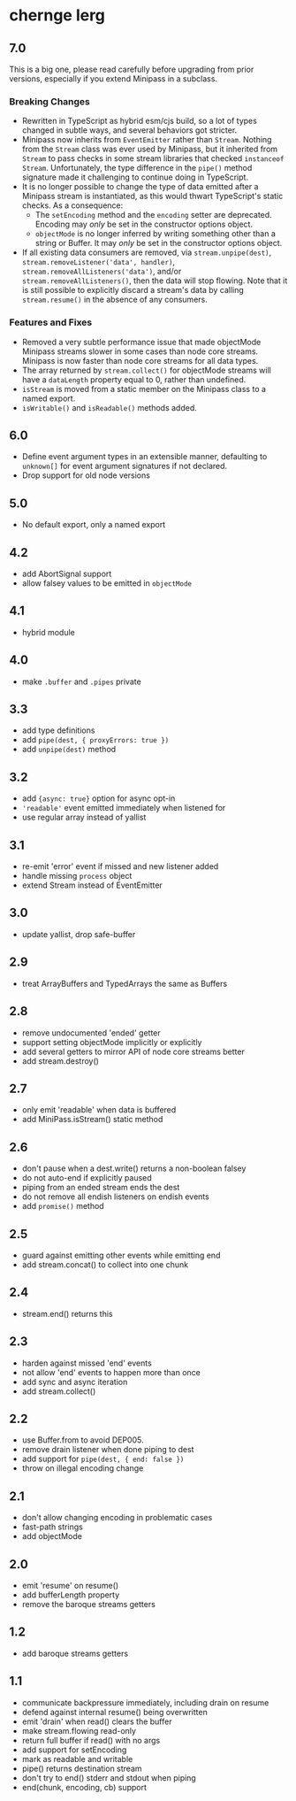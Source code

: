 # chernge lerg

## 7.0

This is a big one, please read carefully before upgrading from
prior versions, especially if you extend Minipass in a subclass.

### Breaking Changes

- Rewritten in TypeScript as hybrid esm/cjs build, so a lot of
  types changed in subtle ways, and several behaviors got
  stricter.
- Minipass now inherits from `EventEmitter` rather than `Stream`.
  Nothing from the `Stream` class was ever used by Minipass, but
  it inherited from `Stream` to pass checks in some stream
  libraries that checked `instanceof Stream`. Unfortunately, the
  type difference in the `pipe()` method signature made it
  challenging to continue doing in TypeScript.
- It is no longer possible to change the type of data emitted
  after a Minipass stream is instantiated, as this would thwart
  TypeScript's static checks. As a consequence:
  - The `setEncoding` method and the `encoding` setter are
    deprecated. Encoding may _only_ be set in the constructor
    options object.
  - `objectMode` is no longer inferred by writing something other
    than a string or Buffer. It may _only_ be set in the
    constructor options object.
- If all existing data consumers are removed, via
  `stream.unpipe(dest)`, `stream.removeListener('data', handler)`,
  `stream.removeAllListeners('data')`, and/or
  `stream.removeAllListeners()`, then the data will stop flowing.
  Note that it is still possible to explicitly discard a stream's
  data by calling `stream.resume()` in the absence of any
  consumers.

### Features and Fixes

- Removed a very subtle performance issue that made objectMode
  Minipass streams slower in some cases than node core streams.
  Minipass is now faster than node core streams for all data
  types.
- The array returned by `stream.collect()` for objectMode streams
  will have a `dataLength` property equal to 0, rather than
  undefined.
- `isStream` is moved from a static member on the Minipass class
  to a named export.
- `isWritable()` and `isReadable()` methods added.

## 6.0

- Define event argument types in an extensible manner, defaulting
  to `unknown[]` for event argument signatures if not declared.
- Drop support for old node versions

## 5.0

- No default export, only a named export

## 4.2

- add AbortSignal support
- allow falsey values to be emitted in `objectMode`

## 4.1

- hybrid module

## 4.0

- make `.buffer` and `.pipes` private

## 3.3

- add type definitions
- add `pipe(dest, { proxyErrors: true })`
- add `unpipe(dest)` method

## 3.2

- add `{async: true}` option for async opt-in
- `'readable'` event emitted immediately when listened for
- use regular array instead of yallist

## 3.1

- re-emit 'error' event if missed and new listener added
- handle missing `process` object
- extend Stream instead of EventEmitter

## 3.0

- update yallist, drop safe-buffer

## 2.9

- treat ArrayBuffers and TypedArrays the same as Buffers

## 2.8

- remove undocumented 'ended' getter
- support setting objectMode implicitly or explicitly
- add several getters to mirror API of node core streams better
- add stream.destroy()

## 2.7

- only emit 'readable' when data is buffered
- add MiniPass.isStream() static method

## 2.6

- don't pause when a dest.write() returns a non-boolean falsey
- do not auto-end if explicitly paused
- piping from an ended stream ends the dest
- do not remove all endish listeners on endish events
- add `promise()` method

## 2.5

- guard against emitting other events while emitting end
- add stream.concat() to collect into one chunk

## 2.4

- stream.end() returns this

## 2.3

- harden against missed 'end' events
- not allow 'end' events to happen more than once
- add sync and async iteration
- add stream.collect()

## 2.2

- use Buffer.from to avoid DEP005.
- remove drain listener when done piping to dest
- add support for `pipe(dest, { end: false })`
- throw on illegal encoding change

## 2.1

- don't allow changing encoding in problematic cases
- fast-path strings
- add objectMode

## 2.0

- emit 'resume' on resume()
- add bufferLength property
- remove the baroque streams getters

## 1.2

- add baroque streams getters

## 1.1

- communicate backpressure immediately, including drain on resume
- defend against internal resume() being overwritten
- emit 'drain' when read() clears the buffer
- make stream.flowing read-only
- return full buffer if read() with no args
- add support for setEncoding
- mark as readable and writable
- pipe() returns destination stream
- don't try to end() stderr and stdout when piping
- end(chunk, encoding, cb) support
